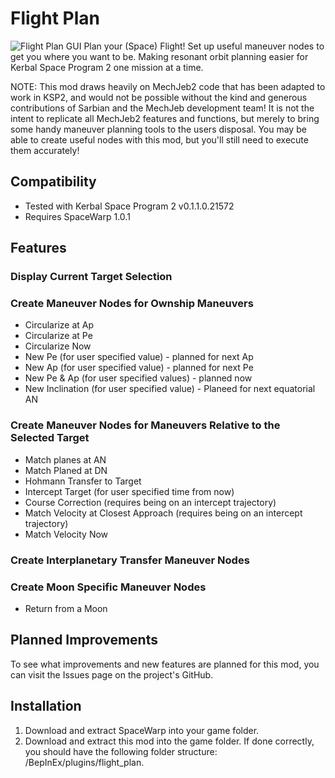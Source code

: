 # Flight Plan
![Flight Plan GUI](https://i.imgur.com/nAqnh60.png)
Plan your (Space) Flight! Set up useful maneuver nodes to get you where you want to be.
Making resonant orbit planning easier for Kerbal Space Program 2 one mission at a time.

NOTE: This mod draws heavily on MechJeb2 code that has been adapted to work in KSP2, and would not be possible without the kind and generous contributions of Sarbian and the MechJeb development team! It is not the intent to replicate all MechJeb2 features and functions, but merely to bring some handy maneuver planning tools to the users disposal. You may be able to create useful nodes with this mod, but you'll still need to execute them accurately!

## Compatibility
* Tested with Kerbal Space Program 2 v0.1.1.0.21572
* Requires SpaceWarp 1.0.1
## Features
### Display Current Target Selection
### Create Maneuver Nodes for Ownship Maneuvers
* Circularize at Ap
* Circularize at Pe
* Circularize Now
* New Pe (for user specified value) - planned for next Ap
* New Ap (for user specified value) - planned for next Pe
* New Pe & Ap (for user specified values) - planned now
* New Inclination (for user specified value) - Planeed for next equatorial AN
### Create Maneuver Nodes for Maneuvers Relative to the Selected Target
* Match planes at AN
* Match Planed at DN
* Hohmann Transfer to Target
* Intercept Target (for user specified time from now)
* Course Correction (requires being on an intercept trajectory)
* Match Velocity at Closest Approach (requires being on an intercept trajectory)
* Match Velocity Now
### Create Interplanetary Transfer Maneuver Nodes
### Create Moon Specific Maneuver Nodes
* Return from a Moon

## Planned Improvements
To see what improvements and new features are planned for this mod, you can visit the Issues page on the project's GitHub.
## Installation
1. Download and extract SpaceWarp into your game folder.
1. Download and extract this mod into the game folder. If done correctly, you should have the following folder structure: <KSP Folder>/BepInEx/plugins/flight_plan.

